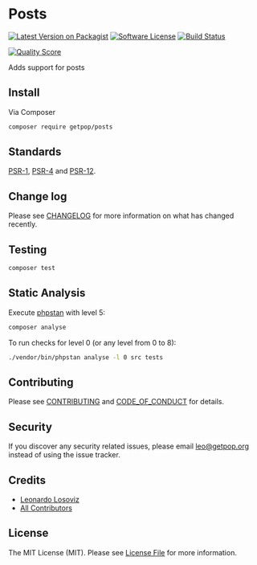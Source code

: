 # Posts

[![Latest Version on Packagist][ico-version]][link-packagist]
[![Software License][ico-license]](LICENSE.md)
[![Build Status][ico-travis]][link-travis]
<!--
[![Coverage Status][ico-scrutinizer]][link-scrutinizer]
-->
[![Quality Score][ico-code-quality]][link-code-quality]
<!--
[![Total Downloads][ico-downloads]][link-downloads]
-->

Adds support for posts

## Install

Via Composer

``` bash
composer require getpop/posts
```

<!--
## Usage

``` php
```
-->

## Standards

[PSR-1](https://www.php-fig.org/psr/psr-1), [PSR-4](https://www.php-fig.org/psr/psr-4) and [PSR-12](https://www.php-fig.org/psr/psr-12).

## Change log

Please see [CHANGELOG](CHANGELOG.md) for more information on what has changed recently.

## Testing

``` bash
composer test
```

## Static Analysis

Execute [phpstan](https://github.com/phpstan/phpstan) with level 5:

``` bash
composer analyse
```

To run checks for level 0 (or any level from 0 to 8):

``` bash
./vendor/bin/phpstan analyse -l 0 src tests
```

## Contributing

Please see [CONTRIBUTING](CONTRIBUTING.md) and [CODE_OF_CONDUCT](CODE_OF_CONDUCT.md) for details.

## Security

If you discover any security related issues, please email leo@getpop.org instead of using the issue tracker.

## Credits

- [Leonardo Losoviz][link-author]
- [All Contributors][link-contributors]

## License

The MIT License (MIT). Please see [License File](LICENSE.md) for more information.

[ico-version]: https://img.shields.io/packagist/v/getpop/posts.svg?style=flat-square
[ico-license]: https://img.shields.io/badge/license-MIT-brightgreen.svg?style=flat-square
[ico-travis]: https://img.shields.io/travis/getpop/posts/master.svg?style=flat-square
[ico-scrutinizer]: https://img.shields.io/scrutinizer/coverage/g/getpop/posts.svg?style=flat-square
[ico-code-quality]: https://img.shields.io/scrutinizer/g/getpop/posts.svg?style=flat-square
[ico-downloads]: https://img.shields.io/packagist/dt/getpop/posts.svg?style=flat-square

[link-packagist]: https://packagist.org/packages/getpop/posts
[link-travis]: https://travis-ci.org/getpop/posts
[link-scrutinizer]: https://scrutinizer-ci.com/g/getpop/posts/code-structure
[link-code-quality]: https://scrutinizer-ci.com/g/getpop/posts
[link-downloads]: https://packagist.org/packages/getpop/posts
[link-author]: https://github.com/leoloso
[link-contributors]: ../../contributors
